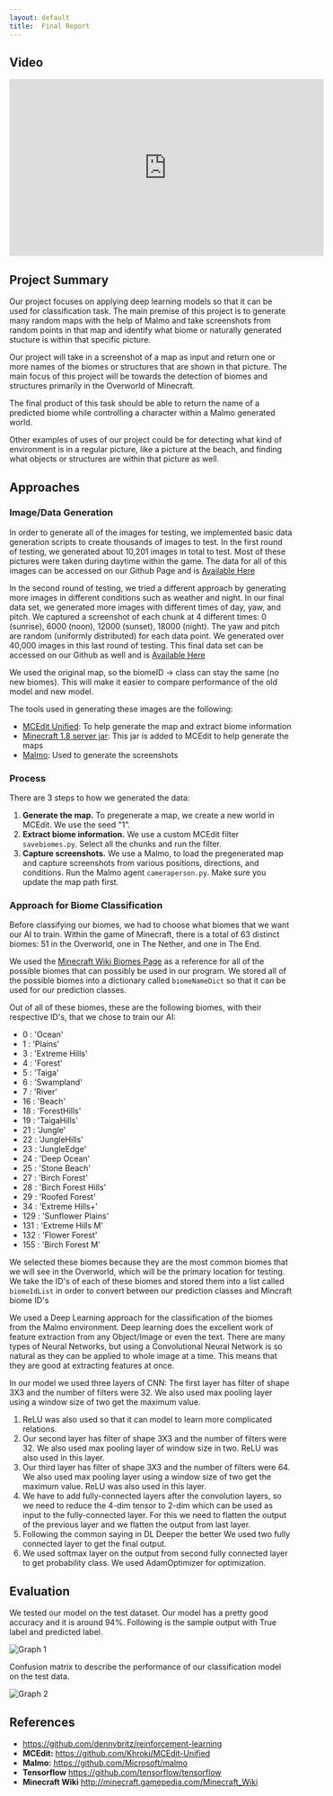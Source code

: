 ```yaml
---
layout: default
title:  Final Report
---
```


## Video

<iframe width="560" height="315" src="https://www.youtube.com/embed/iJBFe0ALHdc" frameborder="0" allowfullscreen></iframe>

## Project Summary

Our project focuses on applying deep learning models so that it can be used for classification task. The main premise of this project is to generate many random maps with the help of Malmo and take screenshots from random points in that map and identify what biome or naturally generated stucture is within that specific picture.

Our project will take in a screenshot of a map as input and return one or more names of the biomes or structures that are shown in that picture. The main focus of this project will be towards the detection of biomes and structures primarily in the Overworld of Minecraft. 

The final product of this task should be able to return the name of a predicted biome while controlling a character within a Malmo generated world.

Other examples of uses of our project could be for detecting what kind of environment is in a regular picture, like a picture at the beach, and finding what objects or structures are within that picture as well.


## Approaches

### Image/Data Generation
In order to generate all of the images for testing, we implemented basic data generation scripts to create thousands of images to test. In the first round of testing, we generated about 10,201 images in total to test. 
Most of these pictures were taken during daytime within the game. The data for all of this images can be accessed on our Github Page and is [Available Here](https://github.com/anahitab/A-Deep-Learning-Model-to-predict-frames-from-Malmo-Env-in-real-time/releases)

In the second round of testing, we tried a different approach by generating more images in different conditions such as weather and night. 
In our final data set, we generated more images with different times of day, yaw, and pitch. 
We captured a screenshot of each chunk at 4 different times: 0 (sunrise), 6000 (noon), 12000 (sunset), 18000 (night). 
The yaw and pitch are random (uniformly distributed) for each data point. 
We generated over 40,000 images in this last round of testing. 
This final data set can be accessed on our Github as well and is [Available Here](https://github.com/anahitab/Biome-Predictor/releases/tag/v1.0.0)

We used the original map, so the biomeID -> class can stay the same (no new biomes). This will make it easier to compare performance of the old model and new model.

The tools used in generating these images are the following: 

* [MCEdit Unified](https://github.com/Khroki/MCEdit-Unified): To help generate the map and extract biome information
* [Minecraft 1.8 server jar](https://s3.amazonaws.com/Minecraft.Download/versions/1.8/minecraft_server.1.8.jar): This jar is added to MCEdit to help generate the maps
* [Malmo](https://github.com/Microsoft/malmo): Used to generate the screenshots

### Process
There are 3 steps to how we generated the data: 

1. **Generate the map.** To pregenerate a map, we create a new world in MCEdit. We use the seed "1".
2. **Extract biome information.** We use a custom MCEdit filter `savebiomes.py`. Select all the chunks and run the filter.
3. **Capture screenshots.** We use a Malmo, to load the pregenerated map and capture screenshots from various positions, directions, and conditions. Run the Malmo agent `cameraperson.py`. Make sure you update the map path first.

### Approach for Biome Classification

Before classifying our biomes, we had to choose what biomes that we want our AI to train. Within the game of Minecraft, there is a total of 63 distinct biomes: 51 in the Overworld, one in The Nether, and one in The End.

We used the [Minecraft Wiki Biomes Page](http://minecraft.gamepedia.com/Biome) as a reference for all of the possible biomes that can possibly be used in our program.
We stored all of the possible biomes into a dictionary called `biomeNameDict` so that it can be used for our prediction classes. 

Out of all of these biomes, these are the following biomes, with their respective ID's, that we chose to train our AI: 
 
* 0 : 'Ocean'
* 1 : 'Plains'
* 3 : 'Extreme Hills'
* 4 : 'Forest'
* 5 : 'Taiga'
* 6 : 'Swampland'
* 7 : 'River'
* 16 : 'Beach'
* 18 : 'ForestHills'
* 19 : 'TaigaHills'
* 21 : 'Jungle'
* 22 : 'JungleHills'
* 23 : 'JungleEdge'
* 24 : 'Deep Ocean'
* 25 : 'Stone Beach'
* 27 : 'Birch Forest'
* 28 : 'Birch Forest Hills'
* 29 :  'Roofed Forest'
* 34 : 'Extreme Hills+'
* 129 : 'Sunflower Plains'
* 131 : 'Extreme Hills M'
* 132 : 'Flower Forest'
* 155 : 'Birch Forest M'


We selected these biomes because they are the most common biomes that we will see in the Overworld, which will be the primary location for testing. 
We take the ID's of each of these biomes and stored them into a list called `biomeIdList` in order to convert between our prediction classes and Mincraft biome ID's


We used a Deep Learning approach for the classification of the biomes from the Malmo environment. Deep learning does the excellent work of feature extraction from any Object/Image or even the text.
There are many types of Neural Networks, but using a Convolutional Neural Network is so natural as they can be applied to whole image at a time. This means that they are good at extracting features at once.
 
In our model we used three layers of CNN:
The first layer has filter of shape 3X3 and the number of filters were 32. We also used max pooling layer using a window size of two get the maximum value.
1. ReLU was also used so that it can model to learn more complicated relations.
2. Our second layer has filter of shape 3X3 and the number of filters were 32. We also used max pooling layer of window size in two. ReLU was also used in this layer.
3. Our third layer has filter of shape 3X3 and the number of filters were 64. We also used max pooling layer using a window size of two get the maximum value. ReLU was also used in this layer.
4. We have to add fully-connected layers after the convolution layers, so we need to reduce the 4-dim tensor to 2-dim which can be used as input to the fully-connected layer. For this we need to flatten the output of the previous layer and we flatten the output from last layer.
5. Following the common saying in DL Deeper the better We used two fully connected layer to get the final output.
6. We used softmax layer on the output from second fully connected layer to get probability class. We used AdamOptimizer for optimization.



## Evaluation  



We tested our model on the test dataset. Our model has a pretty good accuracy and it is around 94%. Following is the sample output with True label and predicted label.


![Graph 1](https://raw.githubusercontent.com/anahitab/Biome-Predictor/master/docs/img/fig_2-1.png)


Confusion matrix to describe the performance of our classification model on the test data. 


![Graph 2](https://raw.githubusercontent.com/anahitab/Biome-Predictor/master/docs/img/figure_2-1.png)

## References

- <https://github.com/dennybritz/reinforcement-learning>
- **MCEdit:** <https://github.com/Khroki/MCEdit-Unified>
- **Malmo:** <https://github.com/Microsoft/malmo>
- **Tensorflow** <https://github.com/tensorflow/tensorflow>
- **Minecraft Wiki** <http://minecraft.gamepedia.com/Minecraft_Wiki>